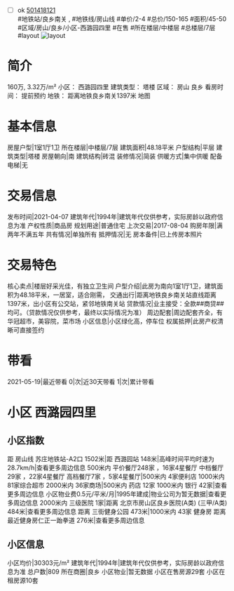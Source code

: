 - [ ] ok [501418121](https://bj.5i5j.com/ershoufang/501418121.html)  
 #地铁站/良乡南关 ,  #地铁线/房山线
#单价/2-4 #总价/150-165 #面积/45-50   #区域/房山/良乡/小区-西潞园四里 #在售 #所在楼层/中楼层 #总楼层/7层 #layout 
![layout](http://image2a.5i5j.com/bdir/layout/355393.jpg_P5.jpg) 
# 简介 
 160万,  3.32万/m² 
小区： 西潞园四里
建筑类型： 塔楼
区域： 房山 良乡
看房时间： 提前预约
地铁： 距离地铁良乡南关1397米 地图
# 基本信息 
 房屋户型|1室1厅1卫
所在楼层|中楼层/7层
建筑面积|48.18平米
户型结构|平层
建筑类型|塔楼
房屋朝向|南
建筑结构|砖混
装修情况|简装
供暖方式|集中供暖
配备电梯|无
# 交易信息 
 发布时间|2021-04-07
建筑年代|1994年|建筑年代仅供参考，实际房龄以政府信息为准
产权性质|商品房
规划用途|普通住宅
上次交易|2017-08-04
购房年限|满两年不满五年
共有情况|单独所有
抵押情况|无
房本备件|已上传房本照片
# 交易特色 
 核心卖点|楼层好采光佳，有独立卫生间
户型介绍|此房为南向1室1厅1卫，建筑面积为48.18平米，一居室，适合刚需，
交通出行|距离地铁良乡南关站直线距离1397米，出小区有公交站，紧邻地铁南关站
贷款情况|业主接受：全款##商贷##均可。（贷款情况仅供参考，最终以实际情况为准）
周边配套|周边配套齐全，有华冠超市，美容院，菜市场
小区信息|小区绿化高，停车位
权属抵押|此房产权清晰可直接签约
# 带看 
 2021-05-19|最近带看	 0|次|近30天带看	 1|次|累计带看
# 小区 西潞园四里
## 小区指数 
 距 房山线 苏庄地铁站-A2口 1502米|距 西潞园站 148米|高峰时间平均时速为28.7km/h|查看更多周边信息
500米内 平价餐厅248家 ，16家4星餐厅
中档餐厅29家 ，22家4星餐厅
高档餐厅7家 ，5家4星餐厅|500米内 4家便利店
1000米内 81家综合超市
2000米内 36家商场|500米内 药店 12家
1000米内 银行 42家|查看更多周边信息
小区物业费0.5元/平米/月|1995年建成|物业公司为暂无数据|查看更多周边信息
2000米内 三级医院 1家|距离 北京市房山区良乡医院(A类) (三甲/A类) 484米|查看更多周边信息
距离 三街健身公园 473米|1000米内 43家 健身房
距离最近健身房仁正一跆拳道 276米|查看更多周边信息
## 小区信息 
 小区均价|30303元/m²
建筑年代|1994年|建筑年代仅供参考，实际房龄以政府信息为准
总户数|809
所在商圈|良乡
小区物业|暂无数据
小区在售房源29套
小区在租房源10套
